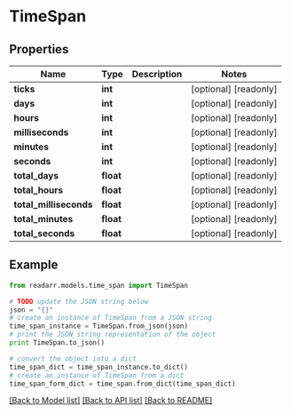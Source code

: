 # TimeSpan


## Properties
Name | Type | Description | Notes
------------ | ------------- | ------------- | -------------
**ticks** | **int** |  | [optional] [readonly] 
**days** | **int** |  | [optional] [readonly] 
**hours** | **int** |  | [optional] [readonly] 
**milliseconds** | **int** |  | [optional] [readonly] 
**minutes** | **int** |  | [optional] [readonly] 
**seconds** | **int** |  | [optional] [readonly] 
**total_days** | **float** |  | [optional] [readonly] 
**total_hours** | **float** |  | [optional] [readonly] 
**total_milliseconds** | **float** |  | [optional] [readonly] 
**total_minutes** | **float** |  | [optional] [readonly] 
**total_seconds** | **float** |  | [optional] [readonly] 

## Example

```python
from readarr.models.time_span import TimeSpan

# TODO update the JSON string below
json = "{}"
# create an instance of TimeSpan from a JSON string
time_span_instance = TimeSpan.from_json(json)
# print the JSON string representation of the object
print TimeSpan.to_json()

# convert the object into a dict
time_span_dict = time_span_instance.to_dict()
# create an instance of TimeSpan from a dict
time_span_form_dict = time_span.from_dict(time_span_dict)
```
[[Back to Model list]](../README.md#documentation-for-models) [[Back to API list]](../README.md#documentation-for-api-endpoints) [[Back to README]](../README.md)


